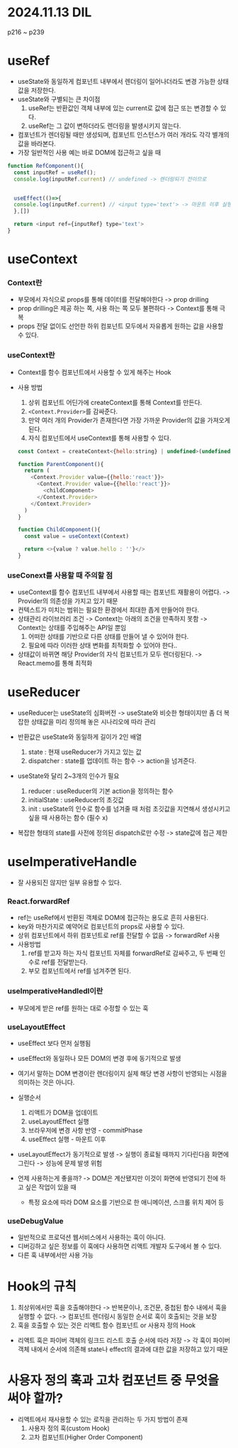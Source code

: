 # 2024.11.13 DIL

p216 ~ p239

# useRef

- useState와 동일하게 컴포넌트 내부에서 렌더링이 일어나더라도 변경 가능한 상태값을 저장한다.
- useState와 구별되는 큰 차이점
  1. useRef는 반환값인 객체 내부에 있는 current로 값에 접근 또는 변경할 수 있다.
  2. useRef는 그 값이 변하더라도 렌더링을 발생시키지 않는다.
- 컴포넌트가 렌더링될 때만 생성되며, 컴포넌트 인스턴스가 여러 개라도 각각 별개의 값을 바라본다.
- 가장 일반적인 사용 예는 바로 DOM에 접근하고 싶을 때

```javascript
function RefComponent(){
  const inputRef = useRef();
  console.log(inputRef.current) // undefined -> 렌더링되기 전이므로


  useEffect(()=>{
  console.log(inputRef.current) // <input type='text'> -> 마운트 이후 실행하므로
  },[])

  return <input ref={inputRef} type='text'>
}
```

# useContext

### Context란

- 부모에서 자식으로 props를 통해 데이터를 전달해야한다 -> prop drilling
- prop drilling은 제공 하는 쪽, 사용 하는 쪽 모두 불편하다 -> Context를 통해 극복
- props 전달 없이도 선언한 하위 컴포넌트 모두에서 자유롭게 원하는 값을 사용할 수 있다.

### useContext란

- Context를 함수 컴포넌트에서 사용할 수 있게 해주는 Hook
- 사용 방법

  1.  상위 컴포넌트 어딘가에 createContext를 통해 Context를 만든다.
  2.  `<Context.Provider>`를 감싸준다.
  3.  만약 여러 개의 Provider가 존재한다면 가장 가까운 Provider의 값을 가져오게된다.
  4.  자식 컴포넌트에서 useContext를 통해 사용할 수 있다.

  ```javascript
  const Context = createContext<{hello:string} | undefined>(undefined)

  function ParentComponent(){
    return (
      <Context.Provider value={{hello:'react'}}>
        <Context.Provider value={{hello:'react'}}>
          <childComponent>
        </Context.Provider>
      </Context.Provider>
    )
  }

  function ChildComponent(){
    const value = useContext(Context)

    return <>{value ? value.hello : ''}</>
  }
  ```

### useConext를 사용할 때 주의할 점

- useContext를 함수 컴포넌트 내부에서 사용할 때는 컴포넌트 재활용이 어렵다. -> Provider의 의존성을 가지고 있기 때문
- 컨텍스트가 미치는 범위는 필요한 환경에서 최대한 좁게 만들어야 한다.
- 상태관리 라이브러리 조건 -> Context는 아래의 조건을 만족하지 못함 -> Context는 상태를 주입해주는 API일 뿐임
  1. 어떠한 상태를 기반으로 다른 상태를 만들어 낼 수 있어야 한다.
  2. 필요에 따라 이러한 상태 변화를 최적화할 수 있어야 한다..
- 상태값이 바뀌면 해당 Provider의 자식 컴포넌트가 모두 렌더링된다. -> React.memo를 통해 최적화

# useReducer

- useReducer는 useState의 심화버전 -> useState와 비슷한 형태이지만 좀 더 복잡한 상태값을 미리 정의해 놓은 시나리오에 따라 관리
- 반환값은 useState와 동일하게 길이가 2인 배열
  1. state : 현재 useReducer가 가지고 있는 값
  2. dispatcher : state를 업데이트 하는 함수 -> action을 넘겨준다.
- useState와 달리 2~3개의 인수가 필요

  1. reducer : useReducer의 기본 action을 정의하는 함수
  2. initialState : useReducer의 초깃값
  3. init : useState의 인수로 함수를 넘겨줄 때 처럼 초깃값을 지연해서 생성시키고 싶을 때 사용하는 함수 (필수 x)

- 복잡한 형태의 state를 사전에 정의된 dispatch로만 수정 -> state값에 접근 제한

# useImperativeHandle

- 잘 사용되진 않지만 일부 유용할 수 있다.

### React.forwardRef

- ref는 useRef에서 반환된 객체로 DOM에 접근하는 용도로 흔히 사용된다.
- key와 마찬가지로 예약어로 컴포넌트의 props로 사용할 수 있다.
- 상위 컴포넌트에서 하위 컴포넌트로 ref를 전달할 수 없음 -> forwardRef 사용
- 사용방법
  1. ref를 받고자 하는 자식 컴포넌트 자체를 forwardRef로 감싸주고, 두 번째 인수로 ref를 전달받는다.
  2. 부모 컴포넌트에서 ref를 넘겨주면 된다.

### useImperativeHandledl이란

- 부모에게 받은 ref를 원하는 대로 수정할 수 있는 훅

### useLayoutEffect

- useEffect 보다 먼저 실행됨
- useEffect와 동일하나 모든 DOM의 변경 후에 동기적으로 발생
- 여기서 말하는 DOM 변경이란 렌더링이지 실제 해당 변경 사항이 반영되는 시점을 의미하는 것은 아니다.
- 실행순서

  1. 리액트가 DOM을 업데이트
  2. useLayoutEffect 실행
  3. 브라우저에 변경 사항 반영 - commitPhase
  4. useEffect 실행 - 마운트 이후

- useLayoutEffect가 동기적으로 발생 -> 실행이 종료될 때까지 기다린다음 화면에 그린다 -> 성능에 문제 발생 위험
- 언제 사용하는게 좋을까? -> DOM은 계산됐지만 이것이 화면에 반영되기 전에 하고 싶은 작업이 있을 때
  - 특정 요소에 따라 DOM 요소를 기반으로 한 애니메이션, 스크롤 위치 제어 등

### useDebugValue

- 일반적으로 프로덕션 웹서비스에서 사용하는 훅이 아니다.
- 디버깅하고 싶은 정보를 이 훅에다 사용하면 리액트 개발자 도구에서 볼 수 있다.
- 다른 훅 내부에서만 사용 가능

# Hook의 규칙

1. 최상위에서만 훅을 호출해야한다 -> 반복문이나, 조건문, 중첩된 함수 내에서 훅을 실행할 수 없다. -> 컴포넌트 렌더링시 동일한 순서로 훅이 호출되는 것을 보장
2. 훅을 호출할 수 있는 것은 리액트 함수 컴포넌트 or 사용자 정의 Hook

- 리액트 훅은 파이버 객체의 링크드 리스트 호출 순서에 따라 저장 -> 각 훅이 파이버 객체 내에서 순서에 의존해 state나 effect의 결과에 대한 값을 저장하고 있기 때문

# 사용자 정의 훅과 고차 컴포넌트 중 무엇을 써야 할까?

- 리액트에서 재사용할 수 있는 로직을 관리하는 두 가지 방법이 존재
  1. 사용자 정의 훅(custom Hook)
  2. 고차 컴포넌트(Higher Order Component)
